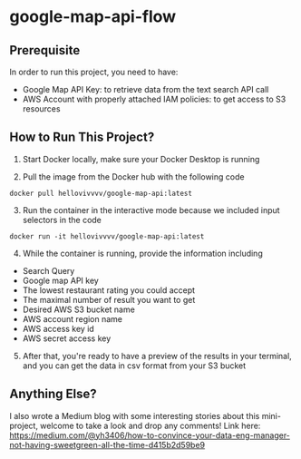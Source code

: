 # google-map-api-flow

## Prerequisite

In order to run this project, you need to have:

- Google Map API Key: to retrieve data from the text search API call
- AWS Account with properly attached IAM policies: to get access to S3 resources

## How to Run This Project?

1. Start Docker locally, make sure your Docker Desktop is running

2. Pull the image from the Docker hub with the following code

```
docker pull hellovivvvv/google-map-api:latest
```

3. Run the container in the interactive mode because we included input selectors in the code

```
docker run -it hellovivvvv/google-map-api:latest
```

4. While the container is running, provide the information including

- Search Query
- Google map API key
- The lowest restaurant rating you could accept
- The maximal number of result you want to get
- Desired AWS S3 bucket name
- AWS account region name
- AWS access key id
- AWS secret access key

5. After that, you're ready to have a preview of the results in your terminal, and you can get the data in csv format from your S3 bucket


## Anything Else?
I also wrote a Medium blog with some interesting stories about this mini-project, welcome to take a look and drop any comments! Link here: https://medium.com/@yh3406/how-to-convince-your-data-eng-manager-not-having-sweetgreen-all-the-time-d415b2d59be9
